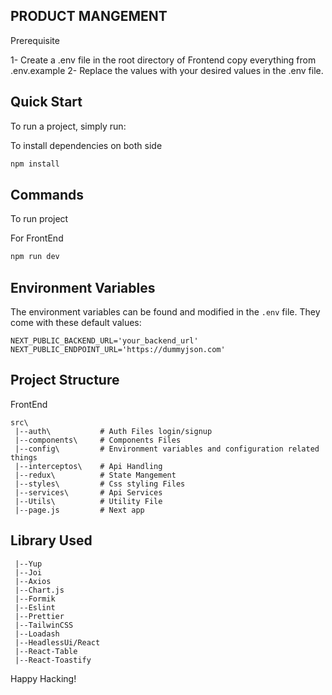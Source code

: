 ## PRODUCT MANGEMENT

Prerequisite

1- Create a .env file in the root directory of Frontend copy everything from .env.example
2- Replace the values with your desired values in the .env file.

## Quick Start

To run a project, simply run:

To install dependencies on both side

```bash
npm install 
```

## Commands

To run project

For FrontEnd
```bash
npm run dev 
```

## Environment Variables

The environment variables can be found and modified in the `.env` file. They come with these default values:

```
NEXT_PUBLIC_BACKEND_URL='your_backend_url'
NEXT_PUBLIC_ENDPOINT_URL='https://dummyjson.com'
```

## Project Structure

FrontEnd
```
src\
 |--auth\           # Auth Files login/signup
 |--components\     # Components Files
 |--config\         # Environment variables and configuration related things
 |--interceptos\    # Api Handling
 |--redux\          # State Mangement
 |--styles\         # Css styling Files
 |--services\       # Api Services
 |--Utils\          # Utility File
 |--page.js         # Next app
```

## Library Used

```
 |--Yup
 |--Joi
 |--Axios
 |--Chart.js
 |--Formik
 |--Eslint
 |--Prettier
 |--TailwinCSS
 |--Loadash
 |--HeadlessUi/React
 |--React-Table
 |--React-Toastify
```


Happy Hacking!
